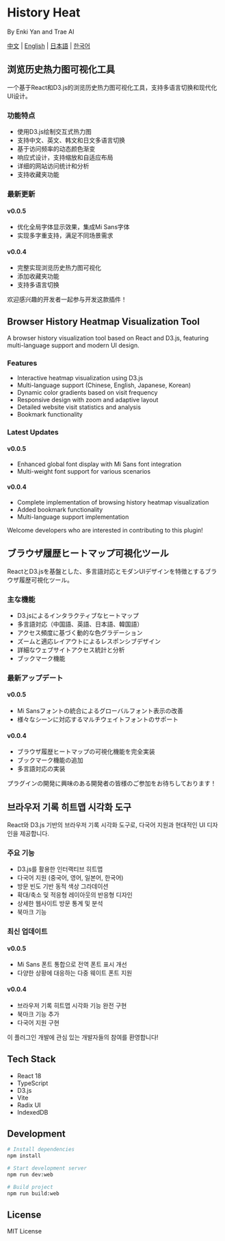 # History Heat

By Enki Yan and Trae AI

[中文](#chinese) | [English](#english) | [日本語](#japanese) | [한국어](#korean)

<div id="chinese">

## 浏览历史热力图可视化工具

一个基于React和D3.js的浏览历史热力图可视化工具，支持多语言切换和现代化UI设计。

### 功能特点

- 使用D3.js绘制交互式热力图
- 支持中文、英文、韩文和日文多语言切换
- 基于访问频率的动态颜色渐变
- 响应式设计，支持缩放和自适应布局
- 详细的网站访问统计和分析
- 支持收藏夹功能

### 最新更新

#### v0.0.5
- 优化全局字体显示效果，集成Mi Sans字体
- 实现多字重支持，满足不同场景需求

#### v0.0.4
- 完整实现浏览历史热力图可视化
- 添加收藏夹功能
- 支持多语言切换

欢迎感兴趣的开发者一起参与开发这款插件！
</div>

<div id="english">

## Browser History Heatmap Visualization Tool

A browser history visualization tool based on React and D3.js, featuring multi-language support and modern UI design.

### Features

- Interactive heatmap visualization using D3.js
- Multi-language support (Chinese, English, Japanese, Korean)
- Dynamic color gradients based on visit frequency
- Responsive design with zoom and adaptive layout
- Detailed website visit statistics and analysis
- Bookmark functionality

### Latest Updates

#### v0.0.5
- Enhanced global font display with Mi Sans font integration
- Multi-weight font support for various scenarios

#### v0.0.4
- Complete implementation of browsing history heatmap visualization
- Added bookmark functionality
- Multi-language support implementation

Welcome developers who are interested in contributing to this plugin!
</div>

<div id="japanese">

## ブラウザ履歴ヒートマップ可視化ツール

ReactとD3.jsを基盤とした、多言語対応とモダンUIデザインを特徴とするブラウザ履歴可視化ツール。

### 主な機能

- D3.jsによるインタラクティブなヒートマップ
- 多言語対応（中国語、英語、日本語、韓国語）
- アクセス頻度に基づく動的な色グラデーション
- ズームと適応レイアウトによるレスポンシブデザイン
- 詳細なウェブサイトアクセス統計と分析
- ブックマーク機能

### 最新アップデート

#### v0.0.5
- Mi Sansフォントの統合によるグローバルフォント表示の改善
- 様々なシーンに対応するマルチウェイトフォントのサポート

#### v0.0.4
- ブラウザ履歴ヒートマップの可視化機能を完全実装
- ブックマーク機能の追加
- 多言語対応の実装

プラグインの開発に興味のある開発者の皆様のご参加をお待ちしております！
</div>

<div id="korean">

## 브라우저 기록 히트맵 시각화 도구

React와 D3.js 기반의 브라우저 기록 시각화 도구로, 다국어 지원과 현대적인 UI 디자인을 제공합니다.

### 주요 기능

- D3.js를 활용한 인터랙티브 히트맵
- 다국어 지원 (중국어, 영어, 일본어, 한국어)
- 방문 빈도 기반 동적 색상 그라데이션
- 확대/축소 및 적응형 레이아웃의 반응형 디자인
- 상세한 웹사이트 방문 통계 및 분석
- 북마크 기능

### 최신 업데이트

#### v0.0.5
- Mi Sans 폰트 통합으로 전역 폰트 표시 개선
- 다양한 상황에 대응하는 다중 웨이트 폰트 지원

#### v0.0.4
- 브라우저 기록 히트맵 시각화 기능 완전 구현
- 북마크 기능 추가
- 다국어 지원 구현

이 플러그인 개발에 관심 있는 개발자들의 참여를 환영합니다!
</div>

<!-- SEO Meta Tags -->
<meta name="keywords" content="浏览历史,热力图,可视化工具,ブラウザ履歴,ヒートマップ,可視化ツール,브라우저 기록,히트맵,시각화 도구,browser history,heatmap,visualization tool">
<meta name="description" content="浏览历史热力图可视化工具 | Browser History Heatmap Visualization Tool | ブラウザ履歴ヒートマップ可視化ツール | 브라우저 기록 히트맵 시각화 도구">

## Tech Stack

- React 18
- TypeScript
- D3.js
- Vite
- Radix UI
- IndexedDB

## Development

```bash
# Install dependencies
npm install

# Start development server
npm run dev:web

# Build project
npm run build:web
```

## License

MIT License